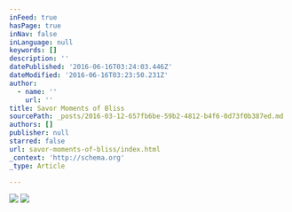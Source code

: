 ```yaml
---
inFeed: true
hasPage: true
inNav: false
inLanguage: null
keywords: []
description: ''
datePublished: '2016-06-16T03:24:03.446Z'
dateModified: '2016-06-16T03:23:50.231Z'
author:
  - name: ''
    url: ''
title: Savor Moments of Bliss
sourcePath: _posts/2016-03-12-657fb6be-59b2-4812-b4f6-0d73f0b387ed.md
authors: []
publisher: null
starred: false
url: savor-moments-of-bliss/index.html
_context: 'http://schema.org'
_type: Article

---
```

![](https://the-grid-user-content.s3-us-west-2.amazonaws.com/81dcb0a1-b789-46a3-bd6a-8f707fec6bb7.jpg)
![](https://the-grid-user-content.s3-us-west-2.amazonaws.com/94eacfa5-0043-4af8-8cbb-6450bd1e62b6.jpg)